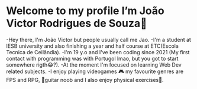 # Welcome to my profile I’m João Victor Rodrigues de Souza👋

-Hey there, I'm João Victor but people usually call me Jao. 
-I'm a student at IESB university and also finishing a year and half course at ETC(Escola Tecnica de Ceilândia). 
-I'm 19 y.o and I've been coding since 2021 (My first contact with programming was with Portugol lmao, but you got to start somewhere rigth😂?). 
-At the moment I'm focused on learning Web Dev related subjects. 
-I enjoy playing videogames 🎮 my favourite genres are FPS and RPG, 🎸guitar noob and I also enjoy physical exercises💪.

<!---
JoaoVictorRS/JoaoVictorRS is a ✨ special ✨ repository because its `README.md` (this file) appears on your GitHub profile.
You can click the Preview link to take a look at your changes.
--->
